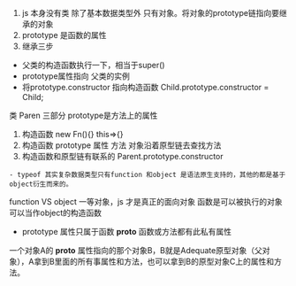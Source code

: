 1. js 本身没有类 除了基本数据类型外 只有对象。将对象的prototype链指向要继承的对象 
2. prototype 是函数的属性
3. 继承三步
 - 父类的构造函数执行一下，相当于super()
  - prototype属性指向 父类的实例
   - 将prototype.constructor 指向构造函数 Child.prototype.constructor = Child;

   类 Paren 三部分 prototype是方法上的属性
   1. 构造函数 new Fn(){}  this=>{}
   2. 构造函数 prototype 属性 方法
      对象沿着原型链去查找方法
   3. 构造函数和原型链有联系的
      Parent.prototype.constructor

    - typeof 其实复杂数据类型只有function 和object 是语法原生支持的，其他的都是基于object衍生而来的。

function VS object
    一等对象，js 才是真正的面向对象
    函数是可以被执行的对象
    可以当作object的构造函数

- prototype 属性只属于函数
 __proto__ 函数或方法都有此私有属性 

 一个对象A的 __proto__ 属性指向的那个对象B，B就是Adequate原型对象（父对象），A拿到B里面的所有事属性和方法，也可以拿到B的原型对象C上的属性和方法。